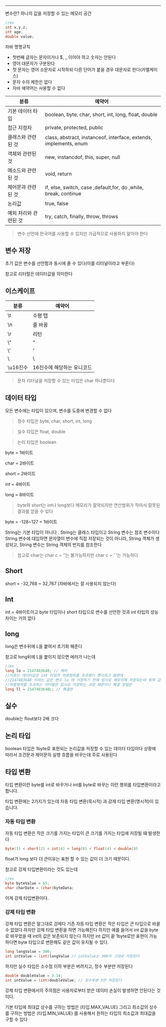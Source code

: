 ---

변수란? 하나의 값을 저장할 수 있는 메모리 공간

```java
//ex
int x,y,z;
int age;
double value;
```

자바 명명규칙

- 첫번째 글자는 문자이거나 $, _ 이어야 하고 숫자는 안된다
- 영어 대문자가 구분된다
- 첫 문자는 영어 소문자로 시작하되 다른 단어가 붙을 경우 대문자로 한다(카멜케이스)
- 문자 수의 제한은 없다
- 자바 예약어는 사용할 수 없다

| 분류 | 예약어 |
| --- | --- |
| 기본 데이터 타입 | boolean, byte, char, short, int, long, float, double |
| 접근 지정자 | private, protected, public |
| 클래스와 관련된 것 | class, abstract, instanceof, interface, extends, implements, enum |
| 객체와 관련된 것 | new, instancdof, this, super, null |
| 메소드와 관련된 것 | void, return |
| 제어문과 관련된 것 | if, else, switch, case ,default,for, do ,while, break, continue |
| 논리값 | true, false |
| 예외 처리와 관련된 것 | try, catch, finally, throw, throws |

> 변수 선언에 한국어를 사용할 수 있지만 가급적으로 사용하지 말아야 한다
>

## 변수 저장

초기 값은 변수를 선언함과 동시에 줄 수 있다(이를 리터널이라고 부른다)

참고로 리터럴은 데이터값을 의미한다

## 이스케이프

| 분류 | 예약어 |
| --- | --- |
| \t | 수평 탭 |
| \n | 줄 바꿈 |
| \r | 리턴 |
| \” | “ |
| \’ | ‘ |
| \\ | \ |
| \u16진수 | 16진수에 해당하는 유니코드 |

> 문자 리터널을 저장할 수 있는 타입은 char 하나뿐이다
>

## 데이터 타입

모든 변수에는 타입이 있으며, 변수를 도중에 변경할 수 없다

> 정수 타입은 byte, char, short, int, long
>

> 실수 타입은 float, double
>

> 논리 타입은 boolean
>

byte = 1바이트

char = 2바이트

short = 2바이트

int = 4바이트

long = 8바이트

> byte와 short는 int나 long보다 메모리가 절약되지만 연산범위가 작아서 잘못된 결과를 얻을 수 있다
>

byte = -128~127 = 1바이트

String는 기본 타입이 아니다 . String는 클래스 타입이고 String 변수는 참조 변수이다
String 변수에 대입하면 문자열이 변수에 직접 저장되는 것이 아니라, String 객체가 생성되고, String 변수는 String 객체의 번지를 참조한다

> 참고로 char는 char c = ’’는 불가능하지만 char c = ‘ ‘는 가능하다
>

## Short

short = -32,768 ~ 32,767 (자바에서는 잘 사용되지 않는다)

## Int

int = 4바이트이고 byte 타입이나 short 타입으로 변수를 선언한 것과 int 타입의 성능차이는 거의 없다

## long

long은 변수뒤에 L을 붙여서 초기화 해준다

참고로 long뒤에 L을 붙이지 않으면 에러가 나는데

```java
//ex
long lo = 2147483648; // 에러
//이유는 데이터값은 int 타입의 허용범위를 초과했다 했다라고 뜰텐데
//2147483648 이라는 값은 변수 lo 에 저장하기 전에 임시로 메모리에 저장되는데 위의 값이 int 값을 
//허용범위를 초과하는 리터럴은 임시로 저장하는 과정 떄문이다 해결 방법은 
long ll = 2147483648L; // 해결완
```

## 실수

double는 flout보다 2배 크다

## 논리 타입

boolean 타입은 1byte로 표현되는 논리값을 저장할 수 있는 데이터 타입이다
상황에 따라서 조건문과 제어문의 실행 흐름을 바꾸는데 주로 사용된다

## 타입 변환

타입 변환이란 byte를 int로 바꾸거나 int를 byte로 바꾸는 이런 행위를 타입변환이라고 합니다.

타입 변환에는 2가지가 있는데 자동 타입 변환(묵시적) 과 강제 타입 변환(명시적)이 있습니다.

### 자동 타입 변환

자동 타입 변환은 작은 크기를 가지는 타입이 큰 크기를 가지는 타입에 저장될 떄 발생한다

```java
byte(1) < short(2) < int(4) < long(8) < float(4) < double(8)
```

float가 long 보다 더 큰이유는 표현 할 수 있는 값이 더 크기 때문이다.

참고로 강제 타입변환이라는 것도 있는데

```java
//ex
byte byteValue = 65;
char charDate = (char)byteData;
```

이게 강제 타입변환이다.

### 강제 타입 변환

강제 타입 변환은 말그대로 강제다 기존 자동 타입 변환은 작은 타입은 큰 타입으로 바꿀 수 없었다 하지만 강제 타입 변환을 하면 가능해진다 하지만 예를 들어서 int 값을 byte로 바꾸었을 때 int의 값은 보존되지 않는다 하지만 int 값이 끝 1byte로만 표현이 가능하다면 byte 타입으로 변환해도 같은 값이 유지될 수 있다.

```java
long longValue = 300;
int intValue = (int)longValue // intValue는 300이 그대로 저장된다
```

하지만 실수 타입은 소수점 이하 부분은 버려지고, 정수 부분만 저장된다

```java
double doubleValue = 3.14;
int intValue = (int)doubleValue; // 정수부분 3만 저장된다
```

강제 타입 변환에서의 주의점은 사용자로부터 받은 데이터 손실이 발생하면 안된다는 것이다.

기본 타입에 최대값 상수를 구하는 방법은 (타입.MAX_VALUE) 그리고 최소값의 상수를 구하는 방법은 (타입.MIN_VALUE) 를 사용해서 원하는 타입의 최소값과 최대값을 구할 수 있다